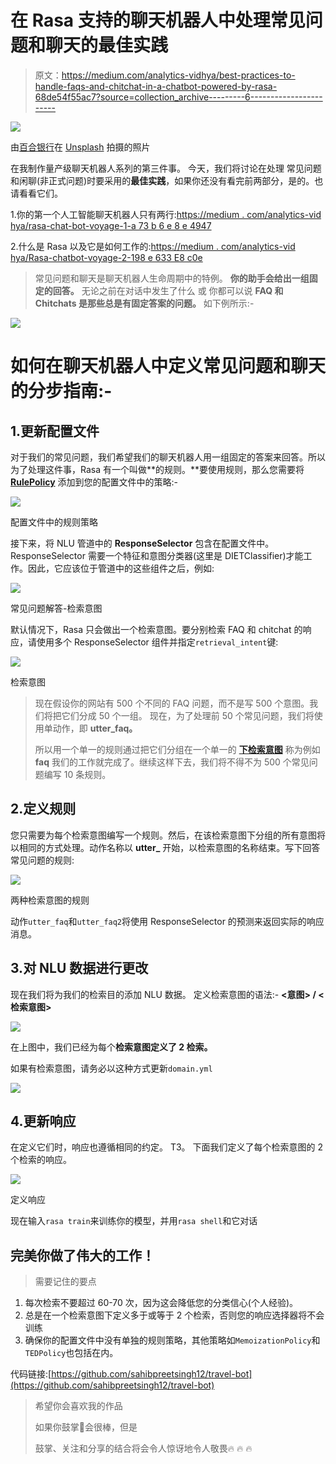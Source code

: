 # 在 Rasa 支持的聊天机器人中处理常见问题和聊天的最佳实践

> 原文：<https://medium.com/analytics-vidhya/best-practices-to-handle-faqs-and-chitchat-in-a-chatbot-powered-by-rasa-68de54f55ac7?source=collection_archive---------6----------------------->

![](img/054cf516cdd5e928b0477c66681511ad.png)

由[百合银行](https://unsplash.com/@lvnatikk?utm_source=medium&utm_medium=referral)在 [Unsplash](https://unsplash.com?utm_source=medium&utm_medium=referral) 拍摄的照片

在我制作量产级聊天机器人系列的第三件事。
今天，我们将讨论在处理
常见问题和闲聊(非正式问题)时要采用的**最佳实践**，如果你还没有看完前两部分，是的。也请看看它们。

1.你的第一个人工智能聊天机器人只有两行:[https://medium . com/analytics-vid hya/rasa-chat-bot-voyage-1-a 73 b 6 e 8 e 4947](/analytics-vidhya/rasa-chat-bot-voyage-1-a73b6e8e4947)

2.什么是 Rasa 以及它是如何工作的:[https://medium . com/analytics-vid hya/Rasa-chatbot-voyage-2-198 e 633 E8 c0e](/analytics-vidhya/rasa-chatbot-voyage-2-198e633e8c0e)

> 常见问题和聊天是聊天机器人生命周期中的特例。
> **你的助手会给出一组固定的回答。**
> 无论之前在对话中发生了什么
> 或
> 你都可以说
> **FAQ 和 Chitchats 是那些总是有固定答案的问题。**
> 如下例所示:-

![](img/342be3fed5c3109c500c96696bb208fd.png)

# 如何在聊天机器人中定义常见问题和聊天的分步指南:-

## 1.更新配置文件

对于我们的常见问题，我们希望我们的聊天机器人用一组固定的答案来回答。所以为了处理这件事，Rasa 有一个叫做**的规则。**要使用规则，那么您需要将 [**RulePolicy**](https://rasa.com/docs/rasa/policies#rule-policy) 添加到您的配置文件中的策略:-

![](img/0cb0a7cabfe9a1cb5fb126cd65142ba1.png)

配置文件中的规则策略

接下来，将 NLU 管道中的 **ResponseSelector** 包含在配置文件中。ResponseSelector 需要一个特征和意图分类器(这里是 DIETClassifier)才能工作。因此，它应该位于管道中的这些组件之后，例如:

![](img/8cd854665b1e7a0511f3fe3498c9e14b.png)

常见问题解答-检索意图

默认情况下，Rasa 只会做出一个检索意图。要分别检索 FAQ 和 chitchat 的响应，请使用多个 ResponseSelector 组件并指定`retrieval_intent`键:

![](img/a29162ef2f67e6c8472dd7a28c08c89f.png)

检索意图

> 现在假设你的网站有 500 个不同的 FAQ 问题，而不是写 500 个意图。我们将把它们分成 50 个一组。
> 现在，为了处理前 50 个常见问题，我们将使用单动作，即 **utter_faq。**
> 
> 所以用一个单一的规则通过把它们分组在一个单一的 [**下检索意图**](https://rasa.com/docs/rasa/glossary#retrieval-intent) 称为例如 **faq** 我们的工作就完成了。继续这样下去，我们将不得不为 500 个常见问题编写 10 条规则。

## 2.定义规则

您只需要为每个检索意图编写一个规则。然后，在该检索意图下分组的所有意图将以相同的方式处理。动作名称以 **utter_** 开始，以检索意图的名称结束。写下回答常见问题的规则:

![](img/4833c11377218b7fff6fdfada2945633.png)

两种检索意图的规则

动作`utter_faq`和`utter_faq2`将使用 ResponseSelector 的预测来返回实际的响应消息。

## 3.对 NLU 数据进行更改

现在我们将为我们的检索目的添加 NLU 数据。
定义检索意图的语法:-
**<意图> / <检索意图>**

![](img/ae0d1d4d99905f2d95eec31a7465df59.png)

在上图中，我们已经为每个**检索意图定义了 **2 检索**。**

如果有检索意图，请务必以这种方式更新`domain.yml`

![](img/1fd96b254bafae72724f174ad465db51.png)

## 4.更新响应

在定义它们时，响应也遵循相同的约定。
T3。
下面我们定义了每个检索意图的 2 个检索的响应。

![](img/ad9a28171af63e355ad0573600e2a652.png)

定义响应

现在输入`rasa train`来训练你的模型，并用`rasa shell`和它对话

## 完美你做了伟大的工作！

> 需要记住的要点

1.  每次检索不要超过 60-70 次，因为这会降低您的分类信心(个人经验)。
2.  总是在一个检索意图下定义多于或等于 2 个检索，否则您的响应选择器将不会训练
3.  确保你的配置文件中没有单独的规则策略，其他策略如`MemoizationPolicy`和`TEDPolicy`也包括在内。

代码链接:[https://github.com/sahibpreetsingh12/travel-bot](https://github.com/sahibpreetsingh12/travel-bot)

> 希望你会喜欢我的作品
> 
> 如果你鼓掌👏会很棒，但是
> 
> 鼓掌、关注和分享的结合将会令人惊讶地令人敬畏🔥 🔥 🔥